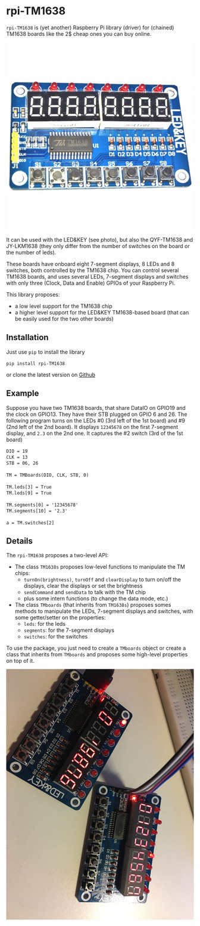 # rpi-TM1638

`rpi-TM1638` is (yet another) Raspberry Pi library (driver) for (chained) TM1638 boards like the 2$ cheap ones you can buy online.

![One of these TM1638 board](doc/TM1638.JPG)

It can be used with the LED&KEY (see photo), but also the QYF-TM1638 and JY-LKM1638 (they only differ from the number of switches on the board or the number of leds).

These boards have onboard eight 7-segment displays, 8 LEDs and 8 switches, both controlled by the TM1638 chip.
You can control several TM1638 boards, and uses several LEDs, 7-segment displays and switches with only three (Clock, Data and Enable) GPIOs of your Raspberry Pi.

This library proposes:
- a low level support for the TM1638 chip
- a higher level support for the LED&KEY TM1638-based board (that can be easily used for the two other boards) 

## Installation
Just use `pip` to install the library

    pip install rpi-TM1638
  
or clone the latest version on [Github](https://github.com/thilaire/rpi-TM1638) 
   
## Example
Suppose you have two TM1638 boards, that share DataIO on GPIO19 and the clock on GPIO13. They have their STB plugged on GPIO 6 and 26. 
The following program turns on the LEDs #0 (3rd left of the 1st board) and #9 (2nd left of the 2nd board). It displays `12345678` on the first 7-segment display, and `2.3` on the 2nd one.
It captures the #2 switch (3rd of the 1st board)
  
    DIO = 19
    CLK = 13
    STB = 06, 26

    TM = TMBoards(DIO, CLK, STB, 0)

    TM.leds[3] = True
    TM.leds[9] = True

    TM.segments[0] = '12345678'
    TM.segments[10] = '2.3'
    
    a = TM.switches[2]

## Details

The `rpi-TM1638` proposes a two-level API:
- The class `TM1638s` proposes low-level functions to manipulate the TM chips:
  - `turnOn(brightness)`,  `turnOff` and `clearDisplay` to turn on/off the displays, clear the displays or set the brightness
  - `sendCommand` and `sendData` to talk with the TM chip
  - plus some intern functions (to change the data mode, etc.)
- The class `TMboards` (that inherits from `TM1638s`) proposes somes methods to manipulate the LEDs, 7-segment displays and switches, with some getter/setter on the properties:
  - `leds`: for the leds
  - `segments`: for the 7-segment displays
  - `switches`: for the switches
  
  
To use the package, you just need to create a `TMboards` object or create a class that inherits from `TMboards` and proposes some high-level properties on top of it.

![Two TMboards chained. It works!](doc/IMG_1430.JPG)
